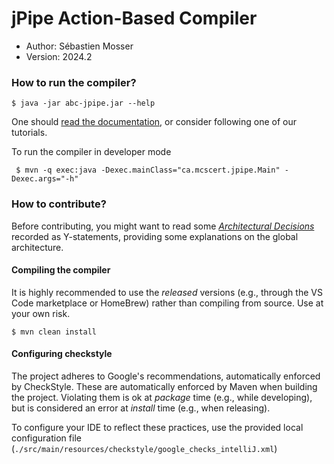 # jPipe Action-Based Compiler

- Author: Sébastien Mosser
- Version: 2024.2

### How to run the compiler?

```
$ java -jar abc-jpipe.jar --help
```

One should [read the documentation](https://github.com/ace-design/jpipe/wiki), or consider following one of our tutorials.

To run the compiler in developer mode

```
 $ mvn -q exec:java -Dexec.mainClass="ca.mcscert.jpipe.Main" -Dexec.args="-h"
```

### How to contribute?

Before contributing, you might want to read some [_Architectural Decisions_](adr.md) recorded as Y-statements, providing some explanations on the global architecture.

#### Compiling the compiler

It is highly recommended to use the _released_ versions (e.g., through the VS Code marketplace or HomeBrew) rather than compiling from source. Use at your own risk.

```
$ mvn clean install
```

#### Configuring checkstyle

The project adheres to Google's recommendations, automatically enforced by CheckStyle. These 
are automatically enforced by Maven when building the project. 
Violating them is ok at _package_ time (e.g., while developing), but is considered an error at _install_ time (e.g., when releasing).

To configure your IDE to reflect these practices, use the provided local configuration file (`./src/main/resources/checkstyle/google_checks_intelliJ.xml`)

